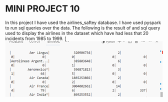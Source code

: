 # MINI PROJECT 10 

In this project I have used the airlines_saftey database. I have used pyspark to run sql queries over the data.
The following is the result of and sql query used to display the airlines in the dataset which have had less that 20 incidents from 1985 to 1999. 
[![CI](miniproject10pic.jpg.png)

